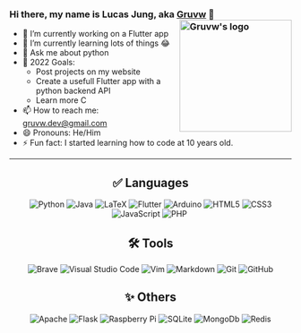 ### Hi there, my name is Lucas Jung, aka [Gruvw](https://gruvw.com) 👋 <img align="right" alt="Gruvw's logo" height="200px" src="https://i.ibb.co/mDmMcRB/gruvw-logo.png" /> 

- 🔭 I’m currently working on a Flutter app
- 🌱 I’m currently learning lots of things 😂
- 💬 Ask me about python
- 🥅 2022 Goals: 
  - Post projects on my website
  - Create a usefull Flutter app with a python backend API
  - Learn more C
- 📫 How to reach me: gruvw.dev@gmail.com
- 😄 Pronouns: He/Him
- ⚡ Fun fact: I started learning how to code at 10 years old.

---

<h2 align="center">✅ Languages</h2>

<p align="center">
  <img src="https://img.shields.io/badge/python%20-%2314354C.svg?&style=for-the-badge&logo=python&logoColor=white" alt="Python" />
  <img src="https://img.shields.io/badge/java-%23ED8B00.svg?&style=for-the-badge&logo=java&logoColor=white" alt="Java" />
  <img src="https://img.shields.io/badge/LaTeX%20-%23008080.svg?&style=for-the-badge&logo=latex&logoColor=white" alt="LaTeX" />
  <img src="https://img.shields.io/badge/flutter-%2302569B.svg?&style=for-the-badge&logo=flutter&logoColor=white" alt="Flutter" />
  <img src="https://img.shields.io/badge/Arduino%20-%2300979D.svg?&style=for-the-badge&logo=arduino&logoColor=white" alt="Arduino" />
  <img src="https://img.shields.io/badge/html5%20-%23E34F26.svg?&style=for-the-badge&logo=html5&logoColor=white" alt="HTML5" />
  <img src="https://img.shields.io/badge/css3%20-%231572B6.svg?&style=for-the-badge&logo=css3&logoColor=white" alt="CSS3" />
  <img src="https://img.shields.io/badge/javascript%20-%23323330.svg?&style=for-the-badge&logo=javascript&logoColor=%23F7DF1E" alt="JavaScript"/>
  <img src="https://img.shields.io/badge/php-%23777BB4.svg?&style=for-the-badge&logo=php&logoColor=white" alt="PHP" />
  <img src="" alt="" />
</p>

<h2 align="center">🛠 Tools</h2>

<p align="center">
  <img src="https://img.shields.io/badge/brave-%23FB542B.svg?&style=for-the-badge&logo=brave&logoColor=white" alt="Brave" />
  <img src="https://img.shields.io/badge/Visual_Studio_Code-%23007ACC.svg?&style=for-the-badge&logo=visual-studio-code&logoColor=white%22" alt="Visual Studio Code" />
  <img src="https://img.shields.io/badge/Vim-008080?logo=Vim&logoColor=white&style=for-the-badge" alt="Vim" />
  <img src="https://img.shields.io/badge/markdown-%23000000.svg?&style=for-the-badge&logo=markdown&logoColor=white" alt="Markdown" />
  <img src="https://img.shields.io/badge/git%20-%23F05033.svg?&style=for-the-badge&logo=git&logoColor=white" alt="Git" />
  <img src="https://img.shields.io/badge/github%20-%23121011.svg?&style=for-the-badge&logo=github&logoColor=white" alt="GitHub" />
</p>

<h2 align="center">✨ Others</h2>

<p align="center">
  <img src="https://img.shields.io/badge/apache%20-%23D42029.svg?&style=for-the-badge&logo=apache&logoColor=white" alt="Apache" />
  <img src="https://img.shields.io/badge/flask%20-%23000.svg?&style=for-the-badge&logo=flask&logoColor=white" alt="Flask"/>
  <img src="https://img.shields.io/badge/Raspberry%20Pi-%23C51A4A.svg?&style=for-the-badge&logo=raspberry%20pi&logoColor=white" alt="Raspberry Pi"/>
  <img src ="https://img.shields.io/badge/sqlite-%2307405e.svg?&style=for-the-badge&logo=sqlite&logoColor=white" alt="SQLite" />
  <img src="https://img.shields.io/badge/mongodb-%2347A248.svg?&style=for-the-badge&logo=mongodb&logoColor=white" alt="MongoDb" />
  <img src="https://img.shields.io/badge/redis-%23DC382D.svg?&style=for-the-badge&logo=redis&logoColor=white" alt="Redis" />
</p>
